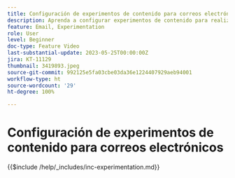```yaml
---
title: Configuración de experimentos de contenido para correos electrónicos
description: Aprenda a configurar experimentos de contenido para realizar pruebas A/B y explorar el contenido de correo electrónico que mejor impulsa sus objetivos empresariales.
feature: Email, Experimentation
role: User
level: Beginner
doc-type: Feature Video
last-substantial-update: 2023-05-25T00:00:00Z
jira: KT-11129
thumbnail: 3419893.jpeg
source-git-commit: 992125e5fa03cbe03da36e1224407929aeb94001
workflow-type: ht
source-wordcount: '29'
ht-degree: 100%

---
```



# Configuración de experimentos de contenido para correos electrónicos

{{$include /help/_includes/inc-experimentation.md}}
